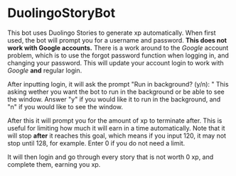 # DuolingoStoryBot

This bot uses Duolingo Stories to generate xp automatically. 
When first used, the bot will prompt you for a username and password. **This does not work with Google accounts.**
There is a work around to the *Google* account problem, which is to use the forgot password function when logging in, and changing your password.
This will update your account login to work with *Google* **and** regular login.

After inputting login, it will ask the prompt "Run in background? (y/n): " This asking wether you want the bot to run in the background or be able to see the window. Answer "y" if you would like it to run in the background, and "n" if you would like to see the window.

After this it will prompt you for the amount of xp to terminate after. This is useful for limiting how much it will earn in a time automatically. Note that it will stop **after** it reaches this goal, which means if you input 120, it may not stop until 128, for example. Enter 0 if you do not need a limit.

It will then login and go through every story that is not worth 0 xp, and complete them, earning you xp.
